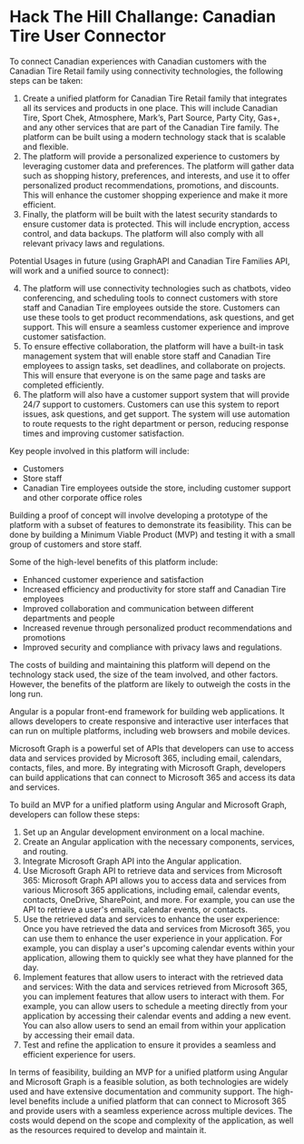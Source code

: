 # Hack The Hill Challange: Canadian Tire User Connector

To connect Canadian experiences with Canadian customers with the Canadian Tire Retail family using connectivity technologies, the following steps can be taken:

1. Create a unified platform for Canadian Tire Retail family that integrates all its services and products in one place. This will include Canadian Tire, Sport Chek, Atmosphere, Mark’s, Part Source, Party City, Gas+, and any other services that are part of the Canadian Tire family. The platform can be built using a modern technology stack that is scalable and flexible.
2. The platform will provide a personalized experience to customers by leveraging customer data and preferences. The platform will gather data such as shopping history, preferences, and interests, and use it to offer personalized product recommendations, promotions, and discounts. This will enhance the customer shopping experience and make it more efficient.
3. Finally, the platform will be built with the latest security standards to ensure customer data is protected. This will include encryption, access control, and data backups. The platform will also comply with all relevant privacy laws and regulations.

Potential Usages in future (using GraphAPI and Canadian Tire Families API, will work and a unified source to connect): 

4. The platform will use connectivity technologies such as chatbots, video conferencing, and scheduling tools to connect customers with store staff and Canadian Tire employees outside the store. Customers can use these tools to get product recommendations, ask questions, and get support. This will ensure a seamless customer experience and improve customer satisfaction.
5. To ensure effective collaboration, the platform will have a built-in task management system that will enable store staff and Canadian Tire employees to assign tasks, set deadlines, and collaborate on projects. This will ensure that everyone is on the same page and tasks are completed efficiently.
6. The platform will also have a customer support system that will provide 24/7 support to customers. Customers can use this system to report issues, ask questions, and get support. The system will use automation to route requests to the right department or person, reducing response times and improving customer satisfaction.

Key people involved in this platform will include:

- Customers
- Store staff
- Canadian Tire employees outside the store, including customer support and other corporate office roles

Building a proof of concept will involve developing a prototype of the platform with a subset of features to demonstrate its feasibility. This can be done by building a Minimum Viable Product (MVP) and testing it with a small group of customers and store staff.

Some of the high-level benefits of this platform include:

- Enhanced customer experience and satisfaction
- Increased efficiency and productivity for store staff and Canadian Tire employees
- Improved collaboration and communication between different departments and people
- Increased revenue through personalized product recommendations and promotions
- Improved security and compliance with privacy laws and regulations.

The costs of building and maintaining this platform will depend on the technology stack used, the size of the team involved, and other factors. However, the benefits of the platform are likely to outweigh the costs in the long run.

Angular is a popular front-end framework for building web applications. It allows developers to create responsive and interactive user interfaces that can run on multiple platforms, including web browsers and mobile devices.

Microsoft Graph is a powerful set of APIs that developers can use to access data and services provided by Microsoft 365, including email, calendars, contacts, files, and more. By integrating with Microsoft Graph, developers can build applications that can connect to Microsoft 365 and access its data and services.

To build an MVP for a unified platform using Angular and Microsoft Graph, developers can follow these steps:

1. Set up an Angular development environment on a local machine.
2. Create an Angular application with the necessary components, services, and routing.
3. Integrate Microsoft Graph API into the Angular application.
4. Use Microsoft Graph API to retrieve data and services from Microsoft 365: Microsoft Graph API allows you to access data and services from various Microsoft 365 applications, including email, calendar events, contacts, OneDrive, SharePoint, and more. For example, you can use the API to retrieve a user's emails, calendar events, or contacts.
5. Use the retrieved data and services to enhance the user experience: Once you have retrieved the data and services from Microsoft 365, you can use them to enhance the user experience in your application. For example, you can display a user's upcoming calendar events within your application, allowing them to quickly see what they have planned for the day.
6. Implement features that allow users to interact with the retrieved data and services: With the data and services retrieved from Microsoft 365, you can implement features that allow users to interact with them. For example, you can allow users to schedule a meeting directly from your application by accessing their calendar events and adding a new event. You can also allow users to send an email from within your application by accessing their email data.
7. Test and refine the application to ensure it provides a seamless and efficient experience for users.

In terms of feasibility, building an MVP for a unified platform using Angular and Microsoft Graph is a feasible solution, as both technologies are widely used and have extensive documentation and community support. The high-level benefits include a unified platform that can connect to Microsoft 365 and provide users with a seamless experience across multiple devices. The costs would depend on the scope and complexity of the application, as well as the resources required to develop and maintain it.
